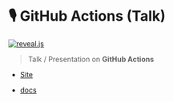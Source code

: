 # 🎙️ GitHub Actions (Talk)

[![reveal.js](https://img.shields.io/badge/reveal.js-F2E142?style=for-the-badge&logo=reveal.js&logoColor=000)](https://revealjs.com)

> Talk / Presentation on **GitHub Actions**

- [Site](https://alex-hedley.github.io/talk-githubactions)

- [docs](docs/README.md)
